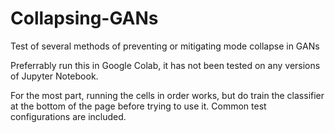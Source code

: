# Collapsing-GANs
Test of several methods of preventing or mitigating mode collapse in GANs

Preferrably run this in Google Colab, it has not been tested on any versions of Jupyter Notebook.

For the most part, running the cells in order works, but do train the classifier at the bottom of the page before trying to use it. 
Common test configurations are included.

